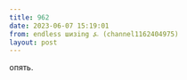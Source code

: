 ```yaml
---
title: 962
date: 2023-06-07 15:19:01
from: endless шизing ⍼ (channel1162404975)
layout: post
---
```


опять.
